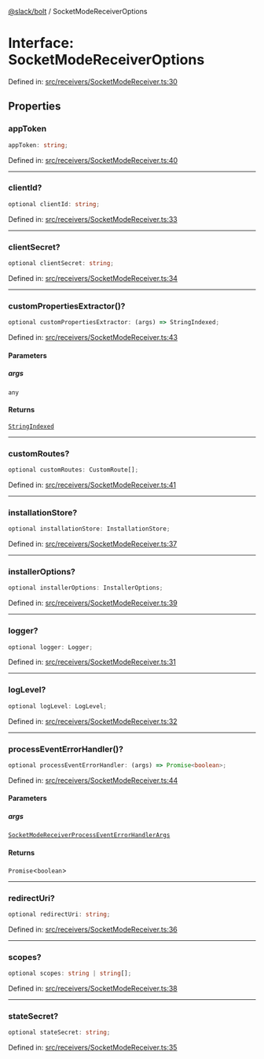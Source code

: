 [@slack/bolt](../index.md) / SocketModeReceiverOptions

# Interface: SocketModeReceiverOptions

Defined in: [src/receivers/SocketModeReceiver.ts:30](https://github.com/slackapi/bolt-js/blob/main/src/receivers/SocketModeReceiver.ts#L30)

## Properties

### appToken

```ts
appToken: string;
```

Defined in: [src/receivers/SocketModeReceiver.ts:40](https://github.com/slackapi/bolt-js/blob/main/src/receivers/SocketModeReceiver.ts#L40)

***

### clientId?

```ts
optional clientId: string;
```

Defined in: [src/receivers/SocketModeReceiver.ts:33](https://github.com/slackapi/bolt-js/blob/main/src/receivers/SocketModeReceiver.ts#L33)

***

### clientSecret?

```ts
optional clientSecret: string;
```

Defined in: [src/receivers/SocketModeReceiver.ts:34](https://github.com/slackapi/bolt-js/blob/main/src/receivers/SocketModeReceiver.ts#L34)

***

### customPropertiesExtractor()?

```ts
optional customPropertiesExtractor: (args) => StringIndexed;
```

Defined in: [src/receivers/SocketModeReceiver.ts:43](https://github.com/slackapi/bolt-js/blob/main/src/receivers/SocketModeReceiver.ts#L43)

#### Parameters

##### args

`any`

#### Returns

[`StringIndexed`](../type-aliases/StringIndexed.md)

***

### customRoutes?

```ts
optional customRoutes: CustomRoute[];
```

Defined in: [src/receivers/SocketModeReceiver.ts:41](https://github.com/slackapi/bolt-js/blob/main/src/receivers/SocketModeReceiver.ts#L41)

***

### installationStore?

```ts
optional installationStore: InstallationStore;
```

Defined in: [src/receivers/SocketModeReceiver.ts:37](https://github.com/slackapi/bolt-js/blob/main/src/receivers/SocketModeReceiver.ts#L37)

***

### installerOptions?

```ts
optional installerOptions: InstallerOptions;
```

Defined in: [src/receivers/SocketModeReceiver.ts:39](https://github.com/slackapi/bolt-js/blob/main/src/receivers/SocketModeReceiver.ts#L39)

***

### logger?

```ts
optional logger: Logger;
```

Defined in: [src/receivers/SocketModeReceiver.ts:31](https://github.com/slackapi/bolt-js/blob/main/src/receivers/SocketModeReceiver.ts#L31)

***

### logLevel?

```ts
optional logLevel: LogLevel;
```

Defined in: [src/receivers/SocketModeReceiver.ts:32](https://github.com/slackapi/bolt-js/blob/main/src/receivers/SocketModeReceiver.ts#L32)

***

### processEventErrorHandler()?

```ts
optional processEventErrorHandler: (args) => Promise<boolean>;
```

Defined in: [src/receivers/SocketModeReceiver.ts:44](https://github.com/slackapi/bolt-js/blob/main/src/receivers/SocketModeReceiver.ts#L44)

#### Parameters

##### args

[`SocketModeReceiverProcessEventErrorHandlerArgs`](SocketModeReceiverProcessEventErrorHandlerArgs.md)

#### Returns

`Promise`\<`boolean`\>

***

### redirectUri?

```ts
optional redirectUri: string;
```

Defined in: [src/receivers/SocketModeReceiver.ts:36](https://github.com/slackapi/bolt-js/blob/main/src/receivers/SocketModeReceiver.ts#L36)

***

### scopes?

```ts
optional scopes: string | string[];
```

Defined in: [src/receivers/SocketModeReceiver.ts:38](https://github.com/slackapi/bolt-js/blob/main/src/receivers/SocketModeReceiver.ts#L38)

***

### stateSecret?

```ts
optional stateSecret: string;
```

Defined in: [src/receivers/SocketModeReceiver.ts:35](https://github.com/slackapi/bolt-js/blob/main/src/receivers/SocketModeReceiver.ts#L35)
